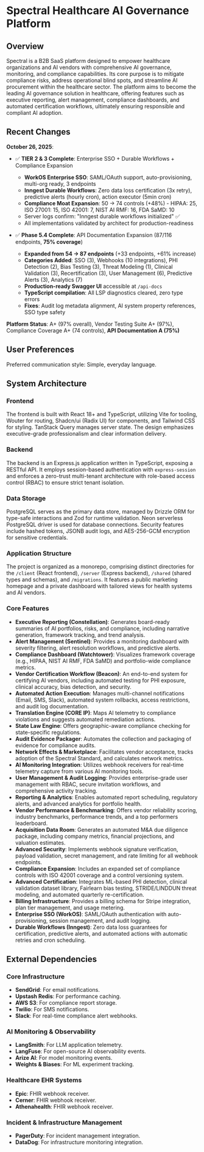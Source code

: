 # Spectral Healthcare AI Governance Platform

## Overview
Spectral is a B2B SaaS platform designed to empower healthcare organizations and AI vendors with comprehensive AI governance, monitoring, and compliance capabilities. Its core purpose is to mitigate compliance risks, address operational blind spots, and streamline AI procurement within the healthcare sector. The platform aims to become the leading AI governance solution in healthcare, offering features such as executive reporting, alert management, compliance dashboards, and automated certification workflows, ultimately ensuring responsible and compliant AI adoption.

## Recent Changes
**October 26, 2025**:
- ✅ **TIER 2 & 3 Complete**: Enterprise SSO + Durable Workflows + Compliance Expansion
  - **WorkOS Enterprise SSO**: SAML/OAuth support, auto-provisioning, multi-org ready, 3 endpoints
  - **Inngest Durable Workflows**: Zero data loss certification (3x retry), predictive alerts (hourly cron), action executor (5min cron)
  - **Compliance Moat Expansion**: 50 → 74 controls (+48%) - HIPAA: 25, ISO 27001: 15, ISO 42001: 7, NIST AI RMF: 16, FDA SaMD: 10
  - Server logs confirm: "Inngest durable workflows initialized" ✅
  - All implementations validated by architect for production-readiness

- ✅ **Phase 5.4 Complete**: API Documentation Expansion (87/116 endpoints, **75% coverage**)
  - **Expanded from 54 → 87 endpoints** (+33 endpoints, +61% increase)
  - **Categories Added**: SSO (3), Webhooks (10 integrations), PHI Detection (2), Bias Testing (3), Threat Modeling (1), Clinical Validation (3), Recertification (3), User Management (6), Predictive Alerts (3), Analytics (7)
  - **Production-ready Swagger UI** accessible at `/api-docs`
  - **TypeScript compilation**: All LSP diagnostics cleared, zero type errors
  - **Fixes**: Audit log metadata alignment, AI system property references, SSO type safety

**Platform Status**: A+ (97% overall), Vendor Testing Suite A+ (97%), Compliance Coverage A+ (74 controls), **API Documentation A (75%)**

## User Preferences
Preferred communication style: Simple, everyday language.

## System Architecture

### Frontend
The frontend is built with React 18+ and TypeScript, utilizing Vite for tooling, Wouter for routing, Shadcn/ui (Radix UI) for components, and Tailwind CSS for styling. TanStack Query manages server state. The design emphasizes executive-grade professionalism and clear information delivery.

### Backend
The backend is an Express.js application written in TypeScript, exposing a RESTful API. It employs session-based authentication with `express-session` and enforces a zero-trust multi-tenant architecture with role-based access control (RBAC) to ensure strict tenant isolation.

### Data Storage
PostgreSQL serves as the primary data store, managed by Drizzle ORM for type-safe interactions and Zod for runtime validation. Neon serverless PostgreSQL driver is used for database connections. Security features include hashed tokens, JSONB audit logs, and AES-256-GCM encryption for sensitive credentials.

### Application Structure
The project is organized as a monorepo, comprising distinct directories for the `/client` (React frontend), `/server` (Express backend), `/shared` (shared types and schemas), and `/migrations`. It features a public marketing homepage and a private dashboard with tailored views for health systems and AI vendors.

### Core Features
-   **Executive Reporting (Constellation)**: Generates board-ready summaries of AI portfolios, risks, and compliance, including narrative generation, framework tracking, and trend analysis.
-   **Alert Management (Sentinel)**: Provides a monitoring dashboard with severity filtering, alert resolution workflows, and predictive alerts.
-   **Compliance Dashboard (Watchtower)**: Visualizes framework coverage (e.g., HIPAA, NIST AI RMF, FDA SaMD) and portfolio-wide compliance metrics.
-   **Vendor Certification Workflow (Beacon)**: An end-to-end system for certifying AI vendors, including automated testing for PHI exposure, clinical accuracy, bias detection, and security.
-   **Automated Action Execution**: Manages multi-channel notifications (Email, SMS, Slack), automated system rollbacks, access restrictions, and audit log documentation.
-   **Translation Engine (CORE IP)**: Maps AI telemetry to compliance violations and suggests automated remediation actions.
-   **State Law Engine**: Offers geographic-aware compliance checking for state-specific regulations.
-   **Audit Evidence Packager**: Automates the collection and packaging of evidence for compliance audits.
-   **Network Effects & Marketplace**: Facilitates vendor acceptance, tracks adoption of the Spectral Standard, and calculates network metrics.
-   **AI Monitoring Integration**: Utilizes webhook receivers for real-time telemetry capture from various AI monitoring tools.
-   **User Management & Audit Logging**: Provides enterprise-grade user management with RBAC, secure invitation workflows, and comprehensive activity tracking.
-   **Reporting & Analytics**: Enables automated report scheduling, regulatory alerts, and advanced analytics for portfolio health.
-   **Vendor Performance & Benchmarking**: Offers vendor reliability scoring, industry benchmarks, performance trends, and a top performers leaderboard.
-   **Acquisition Data Room**: Generates an automated M&A due diligence package, including company metrics, financial projections, and valuation estimates.
-   **Advanced Security**: Implements webhook signature verification, payload validation, secret management, and rate limiting for all webhook endpoints.
-   **Compliance Expansion**: Includes an expanded set of compliance controls with ISO 42001 coverage and a control versioning system.
-   **Advanced Certification**: Integrates ML-based PHI detection, clinical validation dataset library, Fairlearn bias testing, STRIDE/LINDDUN threat modeling, and automated quarterly re-certification.
-   **Billing Infrastructure**: Provides a billing schema for Stripe integration, plan tier management, and usage metering.
-   **Enterprise SSO (WorkOS)**: SAML/OAuth authentication with auto-provisioning, session management, and audit logging.
-   **Durable Workflows (Inngest)**: Zero data loss guarantees for certification, predictive alerts, and automated actions with automatic retries and cron scheduling.

## External Dependencies

### Core Infrastructure
-   **SendGrid**: For email notifications.
-   **Upstash Redis**: For performance caching.
-   **AWS S3**: For compliance report storage.
-   **Twilio**: For SMS notifications.
-   **Slack**: For real-time compliance alert webhooks.

### AI Monitoring & Observability
-   **LangSmith**: For LLM application telemetry.
-   **LangFuse**: For open-source AI observability events.
-   **Arize AI**: For model monitoring events.
-   **Weights & Biases**: For ML experiment tracking.

### Healthcare EHR Systems
-   **Epic**: FHIR webhook receiver.
-   **Cerner**: FHIR webhook receiver.
-   **Athenahealth**: FHIR webhook receiver.

### Incident & Infrastructure Management
-   **PagerDuty**: For incident management integration.
-   **DataDog**: For infrastructure monitoring integration.